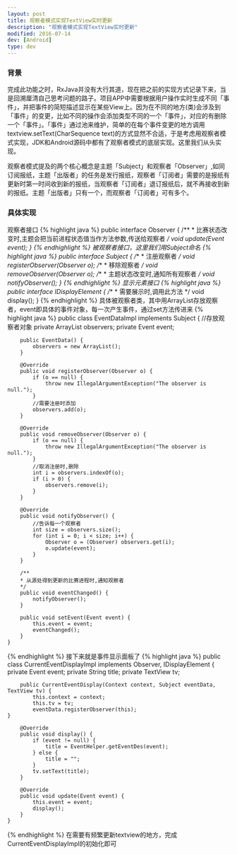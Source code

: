 ```yaml
---
layout: post
title: 观察者模式实现TextView实时更新
description: "观察者模式实现TextView实时更新"
modified: 2016-07-14
dev: [Android]
type: dev
---
```


### 背景

完成此功能之时，RxJava并没有大行其道，现在把之前的实现方式记录下来，当是回溯厘清自己思考问题的路子。项目APP中需要根据用户操作实时生成不同「事件」，并把事件的简短描述显示在某些View上。因为在不同的地方(类)会涉及到「事件」的变更，比如不同的操作会添加类型不同的一个「事件」，对应的有删除一个「事件」。「事件」通过池来维护，简单的在每个事件变更的地方调用textview.setText(CharSequence text)的方式显然不合适，于是考虑用观察者模式实现，JDK和Android源码中都有了观察者模式的底层实现。这里我们从头实现。

<!-- more -->

观察者模式提及的两个核心概念是主题「Subject」和观察者「Observer」,如同订阅报纸，主题「出版者」的任务是发行报纸，观察者「订阅者」需要的是报纸有更新时第一时间收到新的报纸，当观察者「订阅者」退订报纸后，就不再接收到新的报纸。主题「出版者」只有一个，而观察者「订阅者」可有多个。

### 具体实现

观察者接口
{% highlight java %}
    public interface Observer {
        /**
         * 比赛状态改变时,主题会把当前进程状态值当作方法参数,传送给观察者
         */
        void update(Event event);
    }
{% endhighlight %}
被观察者接口，这里我们用Subject命名
{% highlight java %}
    public interface Subject {
        /**
         * 注册观察者
         */
        void registerObserver(Observer o);
        /**
         * 移除观察者
         */
        void removeObserver(Observer o);
        /**
         * 主题状态改变时,通知所有观察者
         */
        void notifyObserver();
    }
{% endhighlight %}
显示元素接口
{% highlight java %}
    public interface IDisplayElement {
        /**
         * 需要展示时,调用此方法
         */
    	void display();
    }
{% endhighlight %}
具体被观察者类，其中用ArrayList存放观察者，event即具体的事件对象，每一次产生事件，通过set方法传进来
{% highlight java %}
    public class EventDataImpl implements Subject {
        //存放观察者对象
        private ArrayList observers;
        private Event event;
    
        public EventData() {
            observers = new ArrayList();
        }
    
       	@Override
        public void registerObserver(Observer o) {
            if (o == null) {
                throw new IllegalArgumentException("The observer is null.");
            }
            //需要注册时添加
            observers.add(o);
        }
    
        @Override
    	public void removeObserver(Observer o) {
        	if (o == null) {
            	throw new IllegalArgumentException("The observer is null.");
        	}
        	//取消注册时,删除
        	int i = observers.indexOf(o);
        	if (i > 0) {
            	observers.remove(i);
        	}
    	}
    
    	@Override
    	public void notifyObserver() {
        	//告诉每一个观察者
        	int size = observers.size();
        	for (int i = 0; i < size; i++) {
            	Observer o = (Observer) observers.get(i);
            	o.update(event);
        	}
    	}
    
    	/**
     	* 从源处得到更新的比赛进程时,通知观察者
     	*/
    	public void eventChanged() {
        	notifyObserver();
    	}
    
    	public void setEvent(Event event) {
        	this.event = event;
        	eventChanged();
    	}
    }
{% endhighlight %}
接下来就是事件显示面板了
{% highlight java %}
	public class CurrentEventDisplayImpl implements Observer, IDisplayElement {
		private Event event;
		private String title;
		private TextView tv;
	
		public CurrentEventDisplay(Context context, Subject eventData, TextView tv) {
	    	this.context = context;
	    	this.tv = tv;
	    	eventData.registerObserver(this);
	}
	
		@Override
		public void display() {
	    	if (event != null) {
	    	    title = EventHelper.getEventDes(event);
	    	} else {
	       		title = "";
	    	}
	    	tv.setText(title);
		}
	
		@Override
		public void update(Event event) {
	    	this.event = event;
	    	display();
		}
	}
{% endhighlight %}
在需要有频繁更新textview的地方，完成CurrentEventDisplayImpl的初始化即可
